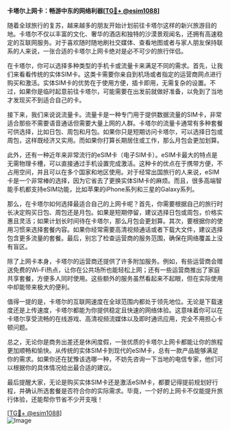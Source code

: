 **卡塔尔上网卡：畅游中东的网络利器[[TG💪+ @esim1088](https://t.me/s/esim1088)]**

随着全球旅行的复苏，越来越多的朋友开始计划前往卡塔尔这样的新兴旅游目的地。卡塔尔不仅以丰富的文化、奢华的酒店和独特的沙漠景观闻名，还拥有高速稳定的互联网服务。对于喜欢随时随地刷社交媒体、查看地图或者与家人朋友保持联系的人来说，一张合适的卡塔尔上网卡绝对是必不可少的旅行伴侣。

在卡塔尔，你可以选择多种类型的手机卡或流量卡来满足不同的需求。首先，让我们来看看传统的实体SIM卡。这类卡需要你亲自到机场或者指定的运营商网点进行购买和激活。实体SIM卡的优势在于使用方便，插卡即用，无需复杂的设置。不过，如果你是临时起意前往卡塔尔，可能需要在出发前就做好准备，以免到了当地才发现买不到适合自己的卡。

接下来，我们来说说流量卡。流量卡是一种专门用于提供数据流量的SIM卡，非常适合那些不需要语音通话但需要大量上网的人群。卡塔尔的流量卡通常有多种套餐可供选择，比如日包、周包和月包。如果你只是短期访问卡塔尔，可以选择日包或周包，这样既经济又实用。而如果你打算长期居住或工作，那么月包会更加划算。

此外，还有一种近年来非常流行的eSIM卡（电子SIM卡）。eSIM卡最大的特点是无需物理卡槽，可以直接通过手机设置完成激活。这种卡的优点在于携带方便，不占用空间，并且可以在多个国家和地区使用。对于经常出国旅行的人来说，eSIM卡是一个非常棒的选择，因为它省去了更换实体SIM卡的麻烦。而且，很多高端智能手机都支持eSIM功能，比如苹果的iPhone系列和三星的Galaxy系列。

那么，在卡塔尔如何选择最适合自己的上网卡呢？首先，你需要根据自己的旅行时长决定购买日包、周包还是月包。如果是短期停留，建议选择日包或周包，价格实惠且灵活；如果计划长时间待在卡塔尔，那么月包会更划算。其次，要根据你的使用习惯来选择套餐内容。如果你经常需要高清视频通话或者下载大文件，建议选择包含更多流量的套餐。最后，别忘了检查运营商的服务范围，确保在网络覆盖上没有盲区。

除了上网卡本身，卡塔尔的运营商还提供了许多附加服务。例如，有些运营商会赠送免费的Wi-Fi热点，让你在公共场所也能轻松上网；还有一些运营商推出了家庭共享套餐，方便多人同时使用。这些额外的服务虽然看起来不起眼，但在实际使用中却能带来极大的便利。

值得一提的是，卡塔尔的互联网速度在全球范围内都处于领先地位。无论是下载速度还是上传速度，卡塔尔都能为你提供稳定且快速的网络体验。这意味着你可以在卡塔尔享受流畅的在线游戏、高清视频流媒体以及即时通讯应用，完全不用担心卡顿问题。

总之，无论你是商务出差还是休闲度假，一张优质的卡塔尔上网卡都能让你的旅程更加顺畅和愉快。从传统的实体SIM卡到现代的eSIM卡，总有一款产品能够满足你的需求。如果你还在犹豫该选哪一种，不妨先咨询一下当地的电信专家，他们可以根据你的具体情况给出最合适的建议。

最后提醒大家，无论是购买实体SIM卡还是激活eSIM卡，都要记得提前规划好行程，并确认所选套餐是否符合你的实际需求。毕竟，一个好的上网卡不仅能提升旅行体验，还能帮你节省不少开支哦！

[[TG💪+ @esim1088](https://t.me/s/esim1088)]  
![Image](https://i.postimg.cc/4NQfJmqS/Snipaste-2025-05-13-00-14-12.png)